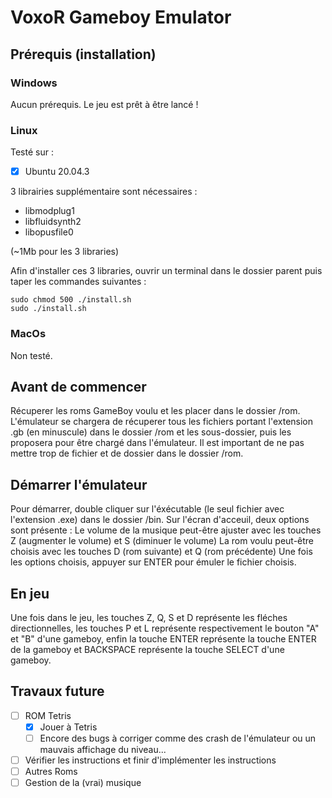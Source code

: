 # VoxoR Gameboy Emulator

## Prérequis (installation)

### Windows

Aucun prérequis. Le jeu est prêt à être lancé !

### Linux

Testé sur :

- [x] Ubuntu 20.04.3

3 librairies supplémentaire sont nécessaires :

- libmodplug1
- libfluidsynth2
- libopusfile0

(~1Mb pour les 3 libraries)

Afin d'installer ces 3 libraries, ouvrir un terminal dans le dossier parent puis taper les commandes suivantes :

```
sudo chmod 500 ./install.sh
sudo ./install.sh
```

### MacOs

Non testé.

## Avant de commencer

Récuperer les roms GameBoy voulu et les placer dans le dossier /rom. 
L'émulateur se chargera de récuperer tous les fichiers portant l'extension .gb (en minuscule) dans le dossier /rom et les sous-dossier, puis les proposera pour être chargé dans l'émulateur.
Il est important de ne pas mettre trop de fichier et de dossier dans le dossier /rom.

## Démarrer l'émulateur

Pour démarrer, double cliquer sur l'éxécutable (le seul fichier avec l'extension .exe) dans le dossier /bin.
Sur l'écran d'acceuil, deux options sont présente :
Le volume de la musique peut-être ajuster avec les touches Z (augmenter le volume) et S (diminuer le volume)
La rom voulu peut-être choisis avec les touches D (rom suivante) et Q (rom précédente)
Une fois les options choisis, appuyer sur ENTER pour émuler le fichier choisis.

## En jeu

Une fois dans le jeu, les touches Z, Q, S et D représente les fléches directionnelles,
les touches P et L représente respectivement le bouton "A" et "B" d'une gameboy,
enfin la touche ENTER représente la touche ENTER de la gameboy et BACKSPACE représente la touche SELECT d'une gameboy.

## Travaux future

- [ ] ROM Tetris
  - [x] Jouer à Tetris
  - [ ]  Encore des bugs à corriger comme des crash de l'émulateur ou un mauvais affichage du niveau...
- [ ] Vérifier les instructions et finir d'implémenter les instructions
- [ ] Autres Roms
- [ ] Gestion de la (vrai) musique